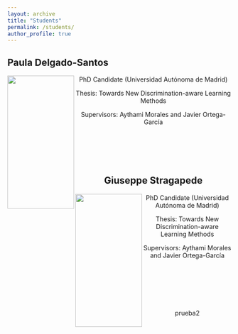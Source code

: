 ```yaml
---
layout: archive
title: "Students"
permalink: /students/
author_profile: true
---
```



Paula Delgado-Santos
-----

<p> 
<img src="https://rubentolosana.github.io/images/profileRT.JPG" align="left" height="300" width="150"> 
<DIV align="center">
 <p>
 <p>PhD Candidate (Universidad Autónoma de Madrid)
 <p>Thesis: Towards New Discrimination-aware Learning Methods
 <p>Supervisors: Aythami Morales and Javier Ortega-García
</p>

<br>
<br>
<br>

<br/>



Giuseppe Stragapede
-----

<p> 
<img src="https://rubentolosana.github.io/images/profileRT.JPG" align="left" height="300" width="150"> 
<DIV align="center">
 <p>
 <p>PhD Candidate (Universidad Autónoma de Madrid)
 <p>Thesis: Towards New Discrimination-aware Learning Methods
 <p>Supervisors: Aythami Morales and Javier Ortega-García
</DIV>
</p>

<br>
<br>
<br>
<br>
<br>

 prueba2

